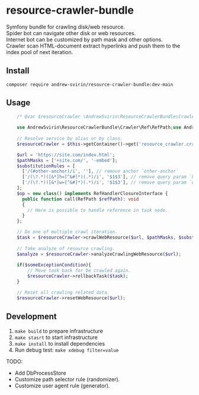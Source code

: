 # resource-crawler-bundle

Symfony bundle for crawling disk/web resource.  
Spider bot can navigate other disk or web resources.  
Internet bot can be customized by path mask and other options.  
Crawler scan HTML-document extract hyperlinks and push them to the index pool of next iteration.

## Install

`composer require andrew-svirin/resource-crawler-bundle:dev-main`

## Usage

```php
    /* @var $resourceCrawler \AndrewSvirin\ResourceCrawlerBundle\Crawler\ResourceCrawler */
    
    use AndrewSvirin\ResourceCrawlerBundle\Crawler\Ref\RefPath;use AndrewSvirin\ResourceCrawlerBundle\Crawler\RefHandlerClosureInterface;
    
    // Resolve service by alias or by class.
    $resourceCrawler = $this->getContainer()->get('resource_crawler.crawler');

    $url = 'https://site.com/index.html';
    $pathMasks = ['+site.com/', '-embed'];
    $substitutionRules = [
      ['/(#other-anchor)/i', ''], // remove anchor `other-anchor`
      ['/(\?.*)([&*]h=[^&#]*)(.*)/i', '$1$3'], // remove query param `h`
      ['/(\?.*)([&*]w=[^&#]*)(.*)/i', '$1$3'], // remove query param `w`
    ];
    $op = new class() implements RefHandlerClosureInterface {
      public function call(RefPath $refPath): void
      {
        // Here is possible to handle reference in task node.
      }
    };

    // Do one of multiple crawl iteration.
    $task = $resourceCrawler->crawlWebResource($url, $pathMasks, $substitutionRules, $op);
    
    // Take analyze of resource crawling.
    $analyze = $resourceCrawler->analyzeCrawlingWebResource($url);
    
    if($someExceptionCondition){
        // Move task back for be crawled again.
        $resourceCrawler->rollbackTask($task);
    }

    // Reset all crawling related data.
    $resourceCrawler->resetWebResource($url);
```

## Development

1. `make build` to prepare infrastructure
2. `make stasrt` to start infrastructure
3. `make install` to install dependencies
4. Run debug test: `make xdebug filter=value`

TODO:

- Add DbProcessStore
- Customize path selector rule (randomizer).
- Customize user agent rule (generator).
